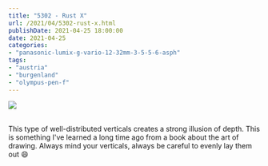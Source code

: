 ```yaml
---
title: "5302 - Rust X"
url: /2021/04/5302-rust-x.html
publishDate: 2021-04-25 18:00:00
date: 2021-04-25
categories:
- "panasonic-lumix-g-vario-12-32mm-3-5-5-6-asph"
tags:
- "austria"
- "burgenland"
- "olympus-pen-f"
---
```

<div class="container">
<div class="center"><a target="_blank" href="https://d25zfm9zpd7gm5.cloudfront.net/1200x1200/2019/20190407_140419_lr.jpg"><img class="webfeedsFeaturedVisual" src="https://d25zfm9zpd7gm5.cloudfront.net/0600x0600/2019/20190407_140419_lr.jpg" /></a></div>
</div>
<br />

This type of well-distributed verticals creates a strong
illusion of depth. This is something I've learned a long
time ago from a book about the art of drawing. Always mind
your verticals, always be careful to evenly lay them out
:smile:
